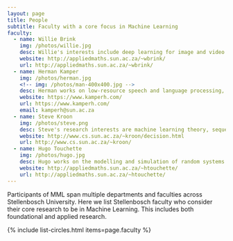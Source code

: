 ```yaml
---
layout: page
title: People
subtitle: Faculty with a core focus in Machine Learning
faculty:
  - name: Willie Brink
    img: /photos/willie.jpg
    desc: Willie's interests include deep learning for image and video analysis, as well as visual knowledge modelling.
    website: http://appliedmaths.sun.ac.za/~wbrink/
    url: http://appliedmaths.sun.ac.za/~wbrink/
  - name: Herman Kamper
    img: /photos/herman.jpg
    <!-- img: /photos/man-400x400.jpg -->
    desc: Herman works on low-resource speech and language processing, with some research in computer vision, robotics and communications.
    website: https://www.kamperh.com/
    url: https://www.kamperh.com/
    email: kamperh@sun.ac.za
  - name: Steve Kroon
    img: /photos/steve.png
    desc: Steve's research interests are machine learning theory, sequential decision making, and search techniques.
    website: http://www.cs.sun.ac.za/~kroon/decision.html
    url: http://www.cs.sun.ac.za/~kroon/
  - name: Hugo Touchette
    img: /photos/hugo.jpg
    desc: Hugo works on the modelling and simulation of random systems arising in physics, control theory and machine learning.
    website: http://appliedmaths.sun.ac.za/~htouchette/
    url: http://appliedmaths.sun.ac.za/~htouchette/
---
```



Participants of MML span multiple departments and faculties across Stellenbosch
University. Here we list Stellenbosch faculty who consider their
core research to be in Machine Learning. This includes both foundational and
applied research.


{% include list-circles.html items=page.faculty %}

